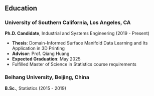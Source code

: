 <h1 id="bio"></h1>

<h2>
  Education
</h2>


### University of Southern California, Los Angeles, CA
**Ph.D. Candidate**, Industrial and Systems Engineering (2019 - Present)  
  - **Thesis**: Domain-Informed Surface Manifold Data Learning and Its Application in 3D Printing
  - **Advisor**: Prof. Qiang Huang
  - **Expected Graduation**: May 2025
  - Fulfilled Master of Science in Statistics course requirements

### Beihang University, Beijing, China
**B.Sc.**, Statistics (2015 - 2019)
